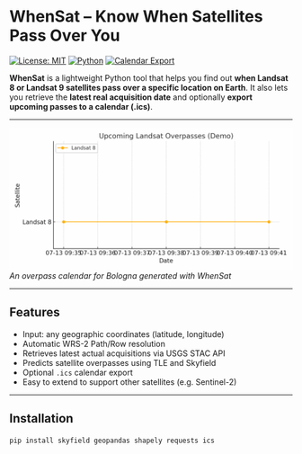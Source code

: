 # WhenSat – Know When Satellites Pass Over You

[![License: MIT](https://img.shields.io/badge/license-MIT-blue.svg)](LICENSE)
[![Python](https://img.shields.io/badge/python-3.8%2B-blue)](https://www.python.org/)
[![Calendar Export](https://img.shields.io/badge/.ics-export-green)](#calendar-export)

**WhenSat** is a lightweight Python tool that helps you find out **when Landsat 8 or Landsat 9 satellites pass over a specific location on Earth**. It also lets you retrieve the **latest real acquisition date** and optionally **export upcoming passes to a calendar (.ics)**.

---

![demo gif](docs/demo.gif)  
*An overpass calendar for Bologna generated with WhenSat*

---

## Features

- Input: any geographic coordinates (latitude, longitude)
- Automatic WRS-2 Path/Row resolution
- Retrieves latest actual acquisitions via USGS STAC API
- Predicts satellite overpasses using TLE and Skyfield
- Optional `.ics` calendar export
- Easy to extend to support other satellites (e.g. Sentinel-2)

---

## Installation

```bash
pip install skyfield geopandas shapely requests ics
